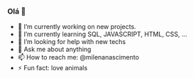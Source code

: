 ### Olá 👋


- 🔭 I’m currently working on new projects.
- 🌱 I’m currently learning SQL, JAVASCRIPT, HTML, CSS, ...
- 🤔 I’m looking for help with new techs
- 💬 Ask me about anything
- 📫 How to reach me: @milenanascimento
- ⚡ Fun fact: love animals

